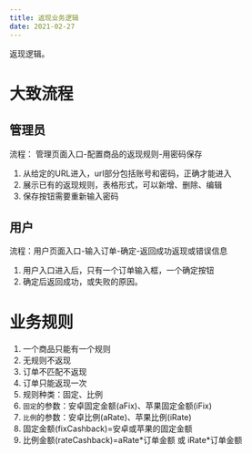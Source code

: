 ```yaml
---
title: 返现业务逻辑
date: 2021-02-27
---
```

返现逻辑。
<!--more-->

# 大致流程
## 管理员
流程： 管理页面入口-配置商品的返现规则-用密码保存
1. 从给定的URL进入，url部分包括账号和密码，正确才能进入
2. 展示已有的返现规则，表格形式，可以新增、删除、编辑
3. 保存按钮需要重新输入密码

## 用户
流程：用户页面入口-输入订单-确定-返回成功返现或错误信息
1. 用户入口进入后，只有一个订单输入框，一个确定按钮
2. 确定后返回成功，或失败的原因。

# 业务规则

1. 一个商品只能有一个规则
2. 无规则不返现
3. 订单不匹配不返现
4. 订单只能返现一次
5. 规则种类：固定、比例
6. `固定`的参数：安卓固定金额(aFix)、苹果固定金额(iFix)
7. `比例`的参数：安卓比例(aRate)、苹果比例(iRate)
8. 固定金额(fixCashback)=安卓或苹果的固定金额
9. 比例金额(rateCashback)=aRate\*订单金额 或 iRate\*订单金额


